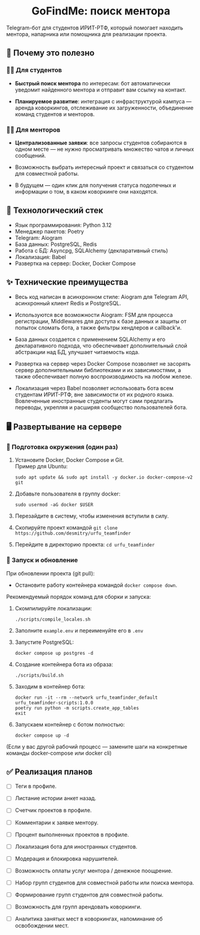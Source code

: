 <h1 align="center">GoFindMe: поиск ментора</h1>
Telegram-бот для студентов ИРИТ-РТФ, который помогает находить ментора, напарника или помощника для реализации проекта.



## 👀 Почему это полезно

### 👩‍🎓 Для студентов
- **Быстрый поиск ментора** по интересам: бот автоматически уведомит найденного ментора и отправит вам ссылку на контакт.

- **Планируемое развитие**: интеграция с инфраструктурой кампуса — аренда коворкингов, отслеживание их загруженности, объединение команд студентов и менторов.

### 👨‍🏫 Для менторов
- **Централизованные заявки**: все запросы студентов собираются в одном месте — не нужно просматривать множество чатов и личных сообщений.

- Возможность выбрать интересный проект и связаться со студентом для совместной работы.

- В будущем — один клик для получения статуса подопечных и информации о том, в каком коворкинге они находятся.



## 📃 Технологический стек
- Язык программирования: Python 3.12
- Менеджер пакетов: Poetry
- Telegram: Aiogram
- База данных: PostgreSQL, Redis
- Работа с БД: Asyncpg, SQLAlchemy (декларативный стиль)
- Локализация: Babel
- Развертка на сервер: Docker, Docker Compose



## ✨ Технические преимущества
- Весь код написан в асинхронном стиле: Aiogram для Telegram API, асинхронный клиент Redis и PostgreSQL.

- Используются все возможности Aiogram: FSM для процесса регистрации, Middlewares для доступа к базе данных и защиты от попыток сломать бота, а также фильтры хендлеров и callback'и.

- База данных создается с применением SQLAlchemy и его декларативного подхода, что обеспечивает дополнительный слой абстракции над БД, улучшает читаемость кода.

- Развертка на сервер через Docker Compose позволяет не засорять сервер дополнительными библиотеками и их зависимостями, а также обеспечивает полную воспроизводимость на любом железе.

- Локализация через Babel позволяет использовать бота всем студентам ИРИТ-РТФ, вне зависимости от их родного языка. Вовлеченные иностранные студенты могут сами предлагать переводы, укрепляя и расширяя сообщество пользователей бота.


## 🖥️ Развертывание на сервере

### 👾 Подготовка окружения (один раз)
1. Установите Docker, Docker Compose и Git.  
  Пример для Ubuntu:
   ```
   sudo apt update && sudo apt install -y docker.io docker-compose-v2 git
   ```
2. Добавьте пользователя в группу docker:
   ```
   sudo usermod -aG docker $USER
   ```
3. Перезайдите в систему, чтобы изменения вступили в силу.

4. Скопируйте проект командой `git clone https://github.com/desmitry/urfu_teamfinder`

5. Перейдите в директорию проекта: `cd urfu_teamfinder`

### 🚀 Запуск и обновление
При обновлении проекта (git pull):
- Остановите работу контейнера командой `docker compose down`.

Рекомендуемый порядок команд для сборки и запуска:

1. Скомпилируйте локализации:
   ```
   ./scripts/compile_locales.sh
   ```

2. Заполните `example.env` и переименуйте его в `.env`

3. Запустите PostgreSQL:
   ```
   docker compose up postgres -d
   ```

4. Создание контейнера бота из образа:
   ```
   ./scripts/build.sh
   ```

5. Заходим в контейнер бота:
   ```
   docker run -it --rm --network urfu_teamfinder_default urfu_teamfinder-scripts:1.0.0
   poetry run python -m scripts.create_app_tables
   exit
   ```

6. Запускаем контейнер с ботом полностью:
   ```
   docker compose up -d
   ```

(Если у вас другой рабочий процесс — замените шаги на конкретные команды docker-compose или docker cli)



## ✅ Реализация планов
- [ ] Теги в профиле.

- [ ] Листание истории анкет назад.

- [ ] Счетчик проектов в профиле.

- [ ] Комментарии к заявке ментору.

- [ ] Процент выполненных проектов в профиле.

- [ ] Локализация бота для иностранных студентов.

- [ ] Модерация и блокировка нарушителей.

- [ ] Возможность оплаты услуг ментора / денежное поощрение.

- [ ] Набор групп студентов для совместной работы или поиска ментора.

- [ ] Формирование групп студентов для совместной работы.

- [ ] Возможность для групп арендовать коворкинги. 

- [ ] Аналитика занятых мест в коворкингах, напоминание об освобождении мест.
